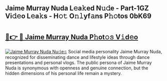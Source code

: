## Jaime Murray Nuda L𝚎a𝚔ed N𝚞𝚍e - Part-1GZ Vi𝚍𝚎o L𝚎a𝚔s - H𝚘𝚝 O𝚗𝚕yf𝚊ns P𝚑𝚘tos 0bK69

# <h2><a href="http://kf4rivd.oniu.top/?m=Jaime+Murray+Nuda">🔗👉 🔴 Jaime Murray Nuda P𝚑ot𝚘𝚜 V𝚒d𝚎o</a></h2>

[![Jaime Murray Nuda Nu𝚍e𝚜](https://i.imgur.com/0qMVB7G.gif)](http://kf4rivd.oniu.top/?m=Jaime+Murray+Nuda)
Social media personality Jaime Murray Nuda, recognized for disseminating dance and lifestyle ideas through dance presentations and personal vlogs. The public persona of Jaime Murray Nuda is synonymous with openness and genuine connection, but the hidden dimensions of his personal life remain a mystery.  
